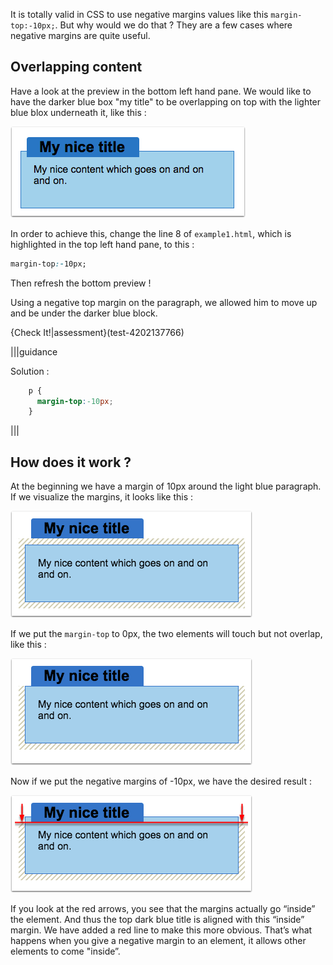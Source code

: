 It is totally valid in CSS to use negative margins values like this `margin-top:-10px;`. But why would we do that ?
They are a few cases where negative margins are quite useful.

## Overlapping content

Have a look at the preview in the bottom left hand pane. We would like to have the darker blue box "my title" to be overlapping on top with the lighter blue blox underneath it, like this :

![](.guides/img/overlapping.png)

In order to achieve this, change the line 8 of `example1.html`, which is highlighted in the top left hand pane, to this :

```css
margin-top:-10px;
```

Then refresh the bottom preview !

Using a negative top margin on the paragraph, we allowed him to move up and be under the darker blue block.

{Check It!|assessment}(test-4202137766)

|||guidance

Solution :

```css
    p {
      margin-top:-10px;
    }
```
|||

## How does it work ?

At the beginning we have a margin of 10px around the light blue paragraph. If we visualize the margins, it looks like this :

![](.guides/img/with-margin.png)

If we put the `margin-top` to 0px, the two elements will touch but not overlap, like this :

![](.guides/img/null-margin.png)

Now if we put the negative margins of -10px, we have the desired result :

![](.guides/img/negative-margin.png)

If you look at the red arrows, you see that the margins actually go “inside” the element. And thus the top dark blue title is aligned with this “inside” margin. We have added a red line to make this more obvious. That’s what happens when you give a negative margin to an element, it allows other elements to come "inside”.


